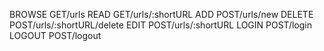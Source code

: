 BROWSE  GET/urls
READ    GET/urls/:shortURL
ADD     POST/urls/new
DELETE  POST/urls/:shortURL/delete
EDIT    POST/urls/:shortURL
LOGIN   POST/login
LOGOUT  POST/logout